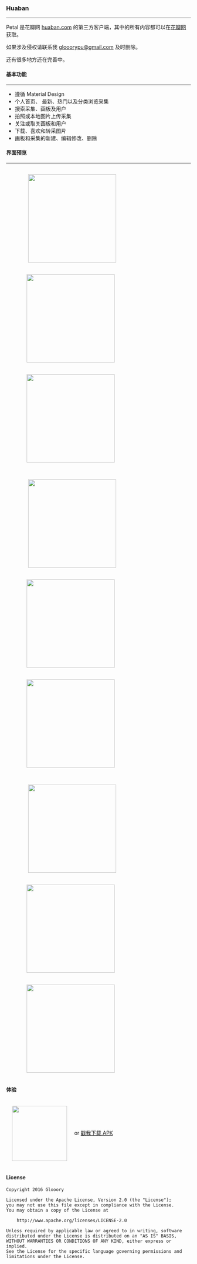 ### Huaban

---

Petal 是花瓣网 [huaban.com](http://huaban.com) 的第三方客户端，其中的所有内容都可以在[花瓣网](http://huaban.com)获取。

如果涉及侵权请联系我 glooorypu@gmail.com 及时删除。

还有很多地方还在完善中。

#### 基本功能

---

- 遵循 Material Design
- 个人首页、 最新、热门以及分类浏览采集
- 搜索采集、画板及用户
- 拍照或本地图片上传采集
- 关注或取关画板和用户
- 下载、喜欢和转采图片
- 画板和采集的新建、编辑修改、删除

#### 界面预览

---

<figure class="third">
​    <img src="/screenshots/home.png" width = "240" hspace="16" vspace="16">
​    <img src="/screenshots/user.png" width = "240" hspace="16" vspace="16">
​    <img src="/screenshots/drawer.png" width = "240" hspace="16" vspace="16">
</figure>

<figure class="third">
​    <img src="/screenshots/home_a.gif" width = "240" hspace="16" vspace="16">
​    <img src="/screenshots/board_a.gif" width = "240" hspace="16" vspace="16">
​    <img src="/screenshots/discover.gif" width = "240" hspace="16" vspace="16">
</figure>

<figure class="third">
​    <img src="/screenshots/detail_a.gif" width = "240" hspace="16" vspace="16">
​    <img src="/screenshots/edit.gif" width = "240" hspace="16" vspace="16">
​    <img src="/screenshots/gather.gif" width = "240" hspace="16" vspace="16">
</figure>

#### 体验

<img src="/screenshots/huaban.png" width = "150" height = "150" align=center hspace="16" vspace="16"/> or  [戳我下载 APK ](http://glooory.com/apps/Huaban/huaban_1.0.0_universal.apk)

#### License

```
Copyright 2016 Glooory

Licensed under the Apache License, Version 2.0 (the "License");
you may not use this file except in compliance with the License.
You may obtain a copy of the License at

    http://www.apache.org/licenses/LICENSE-2.0

Unless required by applicable law or agreed to in writing, software
distributed under the License is distributed on an "AS IS" BASIS,
WITHOUT WARRANTIES OR CONDITIONS OF ANY KIND, either express or implied.
See the License for the specific language governing permissions and
limitations under the License.
```






